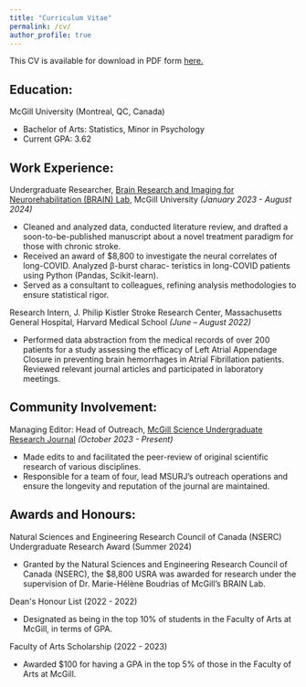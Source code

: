 ```yaml
---
title: "Curriculum Vitae"
permalink: /cv/
author_profile: true
---
```

This CV is available for download in PDF form [here.](https://yshahzad.github.io/Yavuz_ResearchCV_Jan2025.pdf)


Education:
---
McGill University (Montreal, QC, Canada)
* Bachelor of Arts: Statistics, Minor in Psychology
* Current GPA: 3.62


Work Experience:
---
Undergraduate Researcher, [Brain Research and Imaging for Neurorehabilitation (BRAIN) Lab,](https://boudriaslab.com/) 
McGill University *(January 2023 - August 2024)*
* Cleaned and analyzed data, conducted literature review, and drafted a soon-to-be-published manuscript about a novel treatment paradigm for those with chronic stroke.
* Received an award of $8,800 to investigate the neural correlates of long-COVID. Analyzed β-burst charac- teristics in long-COVID patients using Python (Pandas, Scikit-learn).
* Served as a consultant to colleagues, refining analysis methodologies to ensure statistical rigor.

Research Intern, J. Philip Kistler Stroke Research Center, Massachusetts General Hospital, Harvard Medical School *(June – August 2022)*
* Performed data abstraction from the medical records of over 200 patients for a study assessing the efficacy of Left Atrial Appendage Closure in preventing brain hemorrhages in Atrial Fibrillation patients. Reviewed relevant journal articles and participated in laboratory meetings.


Community Involvement:
---
Managing Editor: Head of Outreach, [McGill Science Undergraduate Research Journal](https://msurjonline.mcgill.ca/about/editorialTeam) *(October 2023 - Present)*
* Made edits to and facilitated the peer-review of original scientific research of various disciplines. 
* Responsible for a team of four, lead MSURJ’s outreach operations and ensure the longevity and reputation
of the journal are maintained.


Awards and Honours:
---
Natural Sciences and Engineering Research Council of Canada (NSERC) Undergraduate Research Award (Summer 2024)
* Granted by the Natural Sciences and Engineering Research Council of Canada (NSERC), the $8,800 USRA was
awarded for research under the supervision of Dr. Marie-Hélène Boudrias of McGill’s BRAIN Lab.

Dean's Honour List (2022 - 2022)
* Designated as being in the top 10% of students in the Faculty of Arts at McGill, in terms of GPA. 

Faculty of Arts Scholarship (2022 - 2023)
* Awarded $100 for having a GPA in the top 5% of those in the Faculty of Arts at McGill.





